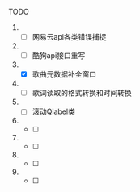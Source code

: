 TODO
1. - [ ] 网易云api各类错误捕捉
2. - [ ] 酷狗api接口重写
3. - [x] 歌曲元数据补全窗口
4. - [ ] 歌词读取的格式转换和时间转换
5. - [ ] 滚动Qlabel类
6. - [ ] 
7. - [ ] 
8. - [ ] 
9. - [ ] 
